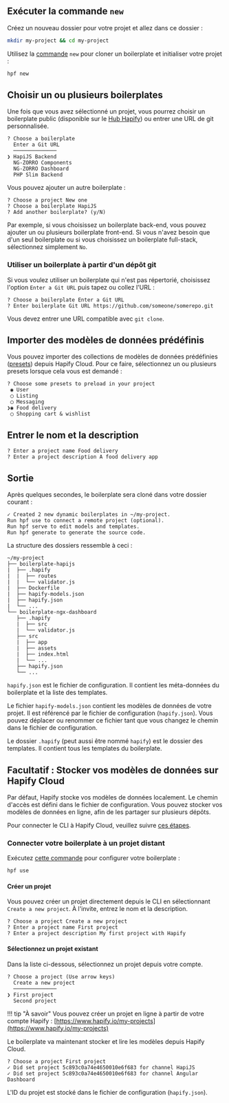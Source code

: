 ## Exécuter la commande `new`

Créez un nouveau dossier pour votre projet et allez dans ce dossier :

```bash
mkdir my-project && cd my-project
```

Utilisez la [commande](../../reference/cli.md#new) `new` pour cloner un boilerplate et initialiser votre projet :

```bash
hpf new
```

## Choisir un ou plusieurs boilerplates

Une fois que vous avez sélectionné un projet, vous pourrez choisir un boilerplate public (disponible sur le [Hub Hapify](https://hub.hapify.io/)) ou entrer une URL de git personnalisée.

```
? Choose a boilerplate 
  Enter a Git URL 
  ──────────────
❯ HapiJS Backend 
  NG-ZORRO Components 
  NG-ZORRO Dashboard 
  PHP Slim Backend 
```

Vous pouvez ajouter un autre boilerplate :

```
? Choose a project New one
? Choose a boilerplate HapiJS
? Add another boilerplate? (y/N)
```

Par exemple, si vous choisissez un boilerplate back-end, vous pouvez ajouter un ou plusieurs boilerplate front-end.
Si vous n'avez besoin que d'un seul boilerplate ou si vous choisissez un boilerplate full-stack, sélectionnez simplement `No`.

### Utiliser un boilerplate à partir d'un dépôt git

Si vous voulez utiliser un boilerplate qui n'est pas répertorié, choisissez l'option `Enter a Git URL` puis tapez ou collez l'URL :

```
? Choose a boilerplate Enter a Git URL
? Enter boilerplate Git URL https://github.com/someone/somerepo.git
```

Vous devez entrer une URL compatible avec `git clone`.

## Importer des modèles de données prédéfinis

Vous pouvez importer des collections de modèles de données prédéfinies ([presets](../terminology.md)) depuis Hapify Cloud.
Pour ce faire, sélectionnez un ou plusieurs presets lorsque cela vous est demandé :

```
? Choose some presets to preload in your project 
 ◉ User
 ◯ Listing
 ◯ Messaging
❯◉ Food delivery
 ◯ Shopping cart & wishlist
```

## Entrer le nom et la description

```
? Enter a project name Food delivery
? Enter a project description A food delivery app
```

## Sortie

Après quelques secondes, le boilerplate sera cloné dans votre dossier courant :

```
✓ Created 2 new dynamic boilerplates in ~/my-project.
Run hpf use to connect a remote project (optional).
Run hpf serve to edit models and templates.
Run hpf generate to generate the source code.
```

La structure des dossiers ressemble à ceci :

```
~/my-project
├── boilerplate-hapijs
|  ├── .hapify
|  |  ├── routes
|  |  └── validator.js
|  ├── Dockerfile
|  ├── hapify-models.json
|  ├── hapify.json
|  └── ...
└── boilerplate-ngx-dashboard
   ├── .hapify
   |  ├── src
   |  └── validator.js
   ├── src
   |  ├── app
   |  ├── assets
   |  ├── index.html
   |  └── ...
   ├── hapify.json
   └── ...
```

`hapify.json` est le fichier de configuration. Il contient les méta-données du boilerplate et la liste des templates.

Le fichier `hapify-models.json` contient les modèles de données de votre projet.
Il est référencé par le fichier de configuration (`hapify.json`).
Vous pouvez déplacer ou renommer ce fichier tant que vous changez le chemin dans le fichier de configuration.

Le dossier `.hapify` (peut aussi être nommé `hapify`) est le dossier des templates. Il contient tous les templates du boilerplate.

## **Facultatif** : Stocker vos modèles de données sur Hapify Cloud

Par défaut, Hapify stocke vos modèles de données localement. Le chemin d'accès est défini dans le fichier de configuration.
Vous pouvez stocker vos modèles de données en ligne, afin de les partager sur plusieurs dépôts.

Pour connecter le CLI à Hapify Cloud, veuillez suivre [ces étapes](../installation.md#cloud).

### Connecter votre boilerplate à un projet distant

Exécutez [cette commande](../../reference/cli.md#use) pour configurer votre boilerplate :

```bash
hpf use
```

#### Créer un projet

Vous pouvez créer un projet directement depuis le CLI en sélectionnant `Create a new project`.
À l'invite, entrez le nom et la description.

```
? Choose a project Create a new project
? Enter a project name First project
? Enter a project description My first project with Hapify
```

#### Sélectionnez un projet existant

Dans la liste ci-dessous, sélectionnez un projet depuis votre compte.

```
? Choose a project (Use arrow keys)
  Create a new project 
  ──────────────
❯ First project
  Second project
```

!!! tip "À savoir"
    Vous pouvez créer un projet en ligne à partir de votre compte Hapify : [https://www.hapify.io/my-projects](https://www.hapify.io/my-projects)

Le boilerplate va maintenant stocker et lire les modèles depuis Hapify Cloud.

```
? Choose a project First project
✓ Did set project 5c893c0a74e4650010e6f683 for channel HapiJS
✓ Did set project 5c893c0a74e4650010e6f683 for channel Angular Dashboard
```

L'ID du projet est stocké dans le fichier de configuration (`hapify.json`).
